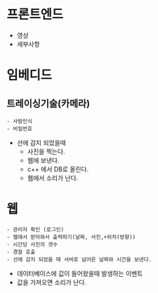 # 프론트엔드
- 영상
- 세부사항

# 임베디드
## 트레이싱기술(카메라)
    - 사람인식
    - 비밀번호

- 선에 감지 되었을때
  - 사진을 찍는다.
  - 웹에 보낸다.
  - c++ 에서 DB로 올린다.
  - 웹에서 소리가 난다.

# 웹 
    - 관리자 확인 (로그인)
    - 웹에서 받아와서 출력하기(날짜, 사진,+위치(방향))
    - 시간당 사진의 갯수
    - 경찰 호출
    - 선에 감지 되었을 때 서버로 넘어온 날짜와 시간을 보낸다.
- 데이터베이스에 값이 들어왔을때 발생하는 이벤트
- 값을 가져오면 소리가 난다.

